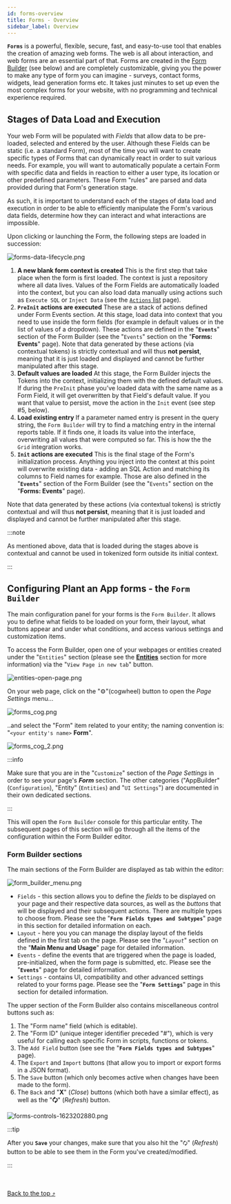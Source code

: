 ```yaml
---
id: forms-overview
title: Forms - Overview
sidebar_label: Overview
---
```


**`Forms`** is a powerful, flexible, secure, fast, and easy-to-use tool that enables the creation of amazing web forms. The web is all about interaction, and web forms are an essential part of that. Forms are created in the [Form Builder](#configuring-plant-an-app-forms---the-form-builder) (see below) and are completely customizable, giving you the power to make any type of form you can imagine - surveys, contact forms, widgets, lead generation forms etc. It takes just minutes to set up even the most complex forms for your website, with no programming and technical experience required.

## Stages of Data Load and Execution

Your web Form will be populated with *Fields* that allow data to be pre-loaded, selected and entered by the user. Although these Fields can be static (i.e. a standard Form), most of the time you will want to create specific types of Forms that can dynamically react in order to suit various needs. For example, you will want to automatically populate a certain Form with specific data and fields in reaction to either a user type, its location or other predefined parameters. These Form "rules" are parsed and data provided during that Form's generation stage.

As such, it is important to understand each of the stages of data load and execution in order to be able to efficiently manipulate the Form's various data fields, determine how they can interact and what interactions are impossible.

Upon clicking or launching the Form, the following steps are loaded in succession:

<img src="/img/forms-data-lifecycle.png" alt="forms-data-lifecycle.png"></img>

1. **A new blank form context is created**
    This is the first step that take place when the form is first loaded. The context is just a repository where all data lives. Values of the Form Fields are automatically loaded into the context, but you can also load data manually using actions such as `Execute SQL` or `Inject Data` (see the [`Actions` list](https://learn.plantanapp.com/docs/faq) page).
2. **`PreInit` actions are executed**
    These are a stack of actions defined under Form Events section. At this stage, load data into context that you need to use inside the form fields (for example in default values or in the list of values of a dropdown). These actions are defined in the "<strong>`Events`</strong>" section of the Form Builder (see the "`Events`" section on the "<strong>Forms: Events</strong>" page).
    Note that data generated by these actions (via contextual tokens) is strictly contextual and will thus <strong>not persist</strong>, meaning that it is just loaded and displayed and cannot be further manipulated after this stage.
3. **Default values are loaded**
    At this stage, the Form Builder injects the Tokens into the context, initializing them with the defined default values. If during the `PreInit` phase you’ve loaded data with the same name as a Form Field, it will get overwritten by that Field's default value. If you want that value to persist, move the action in the `Init` event (see step #5, below).
4. **Load existing entry**
    If a parameter named entry is present in the query string, the `Form Builder` will try to find a matching entry in the internal reports table. If it finds one, it loads its value into the interface, overwriting all values that were computed so far. This is how the the `Grid` integration works.
5. **`Init` actions are executed**
    This is the final stage of the Form's initialization process. Anything you inject into the context at this point will overwrite existing data - adding an SQL Action and matching its columns to Field names for example. Those are also defined in the "<strong>`Events`</strong>" section of the Form Builder (see the "`Events`" section on the "<strong>Forms: Events</strong>" page).

Note that data generated by these actions (via contextual tokens) is strictly contextual and will thus <strong>not persist</strong>, meaning that it is just loaded and displayed and cannot be further manipulated after this stage.

:::note

As mentioned above, data that is loaded during the stages above is contextual and cannot be used in tokenized form outside its initial context.

:::

## Configuring Plant an App forms - the **`Form Builder`**

The main configuration panel for your forms is the `Form Builder`. It allows you to define what fields to be loaded on your form, their layout, what buttons appear and under what conditions, and access various settings and customization items.

To access the Form Builder, open one of your webpages or entities created under the "`Entities`" section (please see the **<a href="https://learn.plantanapp.com/docs/entities">Entities</a>** section for more information) via the "`View Page in new tab`" button.

<img src="/img/entities-open-page.png" alt="entities-open-page.png"></img>

On your web page, click on the "⚙️"(cogwheel) button to open the *Page Settings* menu...

<img src="/img/forms_cog.png" alt="forms_cog.png"></img>

..and select the "Form" item related to your entity; the naming convention is: "`<your entity's name>` <strong>Form</strong>".

<img src="/img/forms_cog_2.png" alt="forms_cog_2.png"></img>

:::info

Make sure that you are in the "`Customize`" section of the *Page Settings* in order to see your page's ***Form*** section. The other categories ("AppBuilder" (`Configuration`), "Entity" (`Entities`) and "`UI Settings`") are documented in their own dedicated sections.

:::

This will open the `Form Builder` console for this particular entity. The subsequent pages of this section will go through all the items of the configuration within the Form Builder editor.

### Form Builder sections

The main sections of the Form Builder are displayed as tab within the editor:

<img src="/img/form_builder_menu.png" alt="form_builder_menu.png"></img>

* `Fields` \- this section allows you to define the *fields* to be displayed on your page and their respective data sources, as well as the *buttons* that will be displayed and their subsequent actions. There are multiple types to choose from. Please see the "<strong>`Form Fields types and Subtypes`</strong>" page in this section for detailed information on each.
* `Layout` \- here you you can manage the display layout of the fields defined in the first tab on the page\. Please see the "<em>`Layout`</em>" section on the "<strong>Main Menu and Usage</strong>" page for detailed information.
* `Events` \- define the events that are triggered when the page is loaded\, pre\-initialized\, when the form page is submitted\, etc\. Please see the "<strong>`Events`</strong>" page for detailed information.
* `Settings` \- contains UI\, compatibility and other advanced settings related to your forms page\. Please see the "<strong>`Form Settings`</strong>" page in this section for detailed information.

The upper section of the Form Builder also contains miscellaneous control buttons such as:

1. The "Form name" field (which is editable).
2. The "Form ID" (unique integer identifier preceded "#"), which is very useful for calling each specific Form in scripts, functions or tokens.
3. The `Add Field` button (see see the "<strong>`Form Fields types and Subtypes`</strong>" page).
4. The `Export` and `Import` buttons (that allow you to import or export forms in a JSON format).
5. The `Save` button (which only becomes active when changes have been made to the form).
6. The `Back` and "<strong>X</strong>" (<em>Close</em>) buttons (which both have a similar effect), as well as the "<strong>🗘</strong>" (<em>Refresh</em>) button.

<img src="/img/forms-controls-1623202880.png" alt="forms-controls-1623202880.png"></img>

:::tip

After you **`Save`** your changes, make sure that you also hit the "`🗘`" (<em>Refresh</em>) button to be able to see them in the Form you've created/modified.

:::

<br /><br /><a href="#top">Back to the top &#10548;</a>